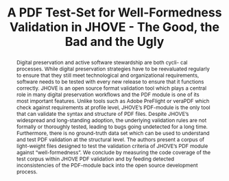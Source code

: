 ---
abstract: Digital preservation and active software stewardship are both cycli- cal
  processes. While digital preservation strategies have to be reevaluated regularly
  to ensure that they still meet technological and organizational requirements, software
  needs to be tested with every new release to ensure that it functions correctly.
  JHOVE is an open source format validation tool which plays a central role in many
  digital preservation workflows and the PDF module is one of its most important features.
  Unlike tools such as Adobe PreFlight or veraPDF which check against requirements
  at profile level, JHOVE’s PDF-module is the only tool that can validate the syntax
  and structure of PDF files. Despite JHOVE’s widespread and long-standing adoption,
  the underlying validation rules are not formally or thoroughly tested, leading to
  bugs going undetected for a long time. Furthermore, there is no ground-truth data
  set which can be used to understand and test PDF validation at the structural level.
  The authors present a corpus of light-weight files designed to test the validation
  criteria of JHOVE’s PDF module against “well-formedness”. We conclude by measuring
  the code coverage of the test corpus within JHOVE PDF validation and by feeding
  detected inconsistencies of the PDF-module back into the open source development
  process.
creators:
- Wilson, Carl
- Lindlar, Michelle
- Tunnat, Yvonne
date: null
document_url: https://services.phaidra.univie.ac.at/api/object/o:931074/download
grand_parent: iPRES
institutions: []
keywords:
- kyoto
landing_page_url: https://phaidra.univie.ac.at/o:931074
language: eng
layout: publication
license: CC BY-SA 4.0 International
notes_url: null
parent: iPRES 2017
presentation_url: null
size: 156182
source_name: iPRES
title: A PDF Test-Set for Well-Formedness Validation in JHOVE - The Good, the Bad
  and the Ugly
type: paper
year: 2017
---